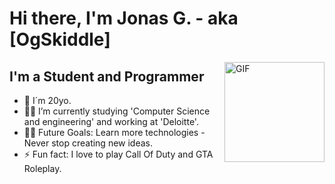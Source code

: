 # Hi there, I'm Jonas G. - aka [OgSkiddle]

<img align="right" alt="GIF" height="160px" src="https://media.giphy.com/media/du3J3cXyzhj75IOgvA/giphy.gif" />

## I'm a Student and Programmer  

- 👨‍ I´m 20yo.
- 👨‍💻 I’m currently studying 'Computer Science and engineering' and working at 'Deloitte'.
- 💪🏼 Future Goals: Learn more technologies - Never stop creating new ideas.
- ⚡ Fun fact: I love to play Call Of Duty and GTA Roleplay.
